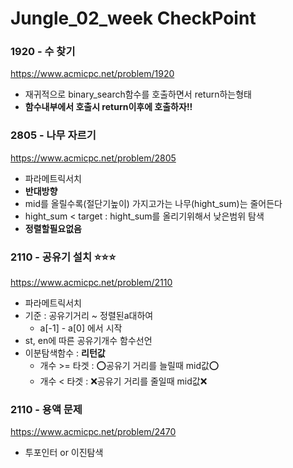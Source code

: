 # Jungle_02_week CheckPoint

### 1920 - 수 찾기
https://www.acmicpc.net/problem/1920
- 재귀적으로 binary_search함수를 호출하면서 return하는형태
- **함수내부에서 호출시 return이후에 호출하자!!**

### 2805 - 나무 자르기
https://www.acmicpc.net/problem/2805
- 파라메트릭서치
- **반대방향**
- mid를 올릴수록(절단기높이) 가지고가는 나무(hight_sum)는 줄어든다
- hight_sum < target : hight_sum를 올리기위해서 낮은범위 탐색
- **정렬할필요없음**

### 2110 - 공유기 설치 ⭐⭐⭐ 
https://www.acmicpc.net/problem/2110
- 파라메트릭서치
- 기준 : 공유기거리 ~ 정렬된a대하여
    - a[-1] - a[0] 에서 시작
- st, en에 따른 공유기개수 함수선언
- 이분탐색함수 : **리턴값**
    - 개수 >= 타겟 : ⭕공유기 거리를 늘릴때 mid값⭕
    - 개수 < 타겟 : ❌공유기 거리를 줄일때 mid값❌

### 2110 - 용액 문제  
https://www.acmicpc.net/problem/2470
- 투포인터 or 이진탐색